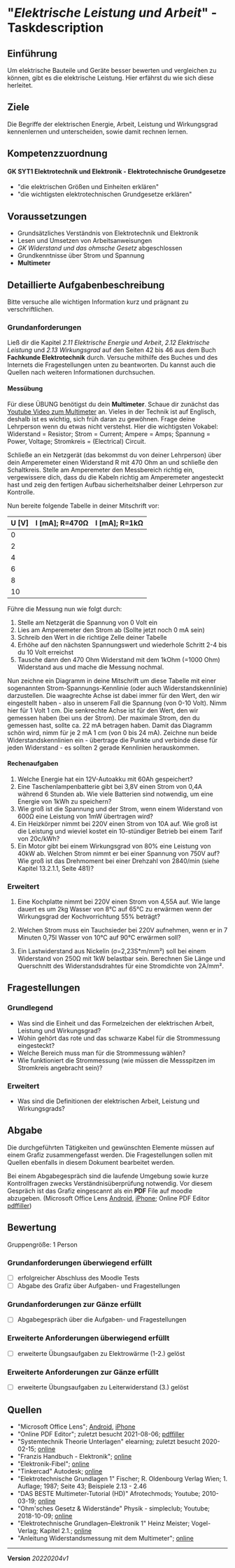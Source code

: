 # "*Elektrische Leistung und Arbeit*" - Taskdescription

## Einführung
Um elektrische Bauteile und Geräte besser bewerten und vergleichen zu können, gibt es die elektrische Leistung. Hier erfährst du wie sich diese herleitet.

## Ziele
Die Begriffe der elektrischen Energie, Arbeit, Leistung und Wirkungsgrad kennenlernen und unterscheiden, sowie damit rechnen lernen.

## Kompetenzzuordnung

#### GK SYT1  Elektrotechnik und Elektronik - Elektrotechnische Grundgesetze

* "die elektrischen Größen und Einheiten erklären"
* "die wichtigsten elektrotechnischen Grundgesetze erklären"

## Voraussetzungen

* Grundsätzliches Verständnis von Elektrotechnik und Elektronik
* Lesen und Umsetzen von Arbeitsanweisungen
* *GK Widerstand und das ohmsche Gesetz* abgeschlossen
* Grundkenntnisse über Strom und Spannung
* **Multimeter**

## Detaillierte Aufgabenbeschreibung
Bitte versuche alle wichtigen Information kurz und prägnant zu verschriftlichen.

### Grundanforderungen

Ließ dir die Kapitel *2.11 Elektrische Energie und Arbeit*, *2.12 Elektrische Leistung* und *2.13 Wirkungsgrad* auf den Seiten 42 bis 46 aus dem Buch **Fachkunde Elektrotechnik** durch. Versuche mithilfe des Buches und des Internets die Fragestellungen unten zu beantworten. Du kannst auch die Quellen nach weiteren Informationen durchsuchen.

#### Messübung

Für diese ÜBUNG benötigst du dein **Multimeter**. Schaue dir zunächst das [Youtube Video zum Multimeter](https://www.youtube.com/watch?v=bF3OyQ3HwfU&ab_channel=Afrotechmods) an. Vieles in der Technik ist auf Englisch, deshalb ist es wichtig, sich früh daran zu gewöhnen. Frage deine Lehrperson wenn du etwas nicht verstehst. Hier die wichtigsten Vokabel: Widerstand = Resistor; Strom = Current; Ampere = Amps; Spannung = Power, Voltage; Stromkreis = (Electrical) Circuit.

Schließe an ein Netzgerät (das bekommst du von deiner Lehrperson) über dein Amperemeter einen Widerstand R mit 470 Ohm an und schließe den Schaltkreis. Stelle am Amperemeter den Messbereich richtig ein, vergewissere dich, dass du die Kabeln richtig am Amperemeter angesteckt hast und zeig den fertigen Aufbau sicherheitshalber deiner Lehrperson zur Kontrolle.

Nun bereite folgende Tabelle in deiner Mitschrift vor:

| U [V] | I [mA]; R=470Ω | I [mA]; R=1kΩ |
| ----- | :------------- | ------------- |
| 0     |                |               |
| 2     |                |               |
| 4     |                |               |
| 6     |                |               |
| 8     |                |               |
| 10    |                |               |

 Führe die Messung nun wie folgt durch:

1. Stelle am Netzgerät die Spannung von 0 Volt ein
2. Lies am Amperemeter den Strom ab (Sollte jetzt noch 0 mA sein)
3. Schreib den Wert in die richtige Zelle deiner Tabelle 
4. Erhöhe auf den nächsten Spannungswert und wiederhole Schritt 2-4 bis du 10 Volt erreichst 
5. Tausche dann den 470 Ohm Widerstand mit dem 1kOhm (=1000 Ohm) Widerstand aus und mache die Messung nochmal. 

Nun zeichne ein Diagramm in deine Mitschrift um diese Tabelle mit einer sogenannten Strom-Spannungs-Kennlinie (oder auch Widerstandskennlinie) darzustellen. Die waagrechte Achse ist dabei immer für den Wert, den wir eingestellt haben - also in unserem Fall die Spannung (von 0-10 Volt). Nimm hier für 1 Volt 1 cm. Die senkrechte Achse ist für den Wert, den wir gemessen haben (bei uns der Strom). Der maximale Strom, den du gemessen hast, sollte ca. 22 mA betragen haben. Damit das Diagramm schön wird, nimm für je 2 mA 1 cm (von 0 bis 24 mA). Zeichne nun beide Widerstandskennlinien ein - übertrage die Punkte und verbinde diese für jeden Widerstand - es sollten 2 gerade Kennlinien herauskommen.

#### Rechenaufgaben

1. <Elektrische Arbeit>Welche Energie hat ein 12V-Autoakku mit 60Ah gespeichert?
2. <Elektrische Arbeit>Eine Taschenlampenbatterie gibt bei 3,8V einen Strom von 0,4A während 6 Stunden ab. Wie viele Batterien sind notwendig, um eine Energie  von 1kWh zu speichern?
5. <Elektrische Leistung>Wie groß ist die Spannung und der Strom, wenn einem Widerstand von 600Ω eine Leistung von 1mW übertragen wird?
6. <Elektrische Leistung>Ein Heizkörper nimmt bei 220V einen Strom von 10A auf. Wie groß ist die Leistung und wieviel kostet ein 10-stündiger Betrieb bei einem Tarif von 20c/kWh?
7. <Wirkungsgrad>Ein Motor gibt bei einem Wirkungsgrad von 80% eine Leistung von 40kW ab. Welchen Strom nimmt er bei einer Spannung von 750V auf? Wie groß ist das Drehmoment bei einer Drehzahl von 2840/min (siehe Kapitel 13.2.1.1, Seite 481)?

### Erweitert

1. <Elektrowaerme>Eine Kochplatte nimmt bei 220V einen Strom von 4,55A auf. Wie lange dauert es um 2kg Wasser von 8°C auf 65°C zu erwärmen wenn der Wirkungsgrad der Kochvorrichtung 55% beträgt?

2. <Elektrowaerme>Welchen Strom muss ein Tauchsieder bei 220V aufnehmen, wenn er in 7 Minuten 0,75l Wasser von 10°C auf 90°C erwärmen soll?

3. <Leiterwiderstand>Ein Lastwiderstand aus Nickelin (σ=2,23S*m/mm²) soll bei einem Widerstand von 250Ω  mit 1kW belastbar sein. Berechnen Sie Länge und Querschnitt des Widerstandsdrahtes für eine Stromdichte von 2A/mm².


## Fragestellungen

### Grundlegend

* Was sind die Einheit und das Formelzeichen der elektrischen Arbeit, Leistung und Wirkungsgrad?
* Wohin gehört das rote und das schwarze Kabel für die Strommessung eingesteckt?
* Welche Bereich muss man für die Strommessung wählen?
* Wie funktioniert die Strommessung (wie müssen die Messspitzen im Stromkreis angebracht sein)?

### Erweitert

* Was sind die Definitionen der elektrischen Arbeit, Leistung und Wirkungsgrads?

## Abgabe
Die durchgeführten Tätigkeiten und gewünschten Elemente müssen auf einem Grafiz zusammengefasst werden. Die Fragestellungen sollen mit Quellen ebenfalls in diesem Dokument bearbeitet werden.

Bei einem Abgabegespräch sind die laufende Umgebung sowie kurze Kontrollfragen zwecks Verständnisüberprüfung notwendig. Vor diesem Gespräch ist das Grafiz eingescannt als ein **PDF** File auf moodle abzugeben. (Microsoft Office Lens [Android](https://play.google.com/store/apps/details?id=com.microsoft.office.officelens&hl=de_AT&gl=US), [iPhone](https://apps.apple.com/at/app/microsoft-office-lens-pdf-scan/id975925059); Online PDF Editor [pdffiller](https://www.pdffiller.com/de/))

## Bewertung
Gruppengröße: 1 Person
### Grundanforderungen **überwiegend erfüllt**

- [ ] erfolgreicher Abschluss des Moodle Tests
- [ ] Abgabe des Grafiz über Aufgaben- und Fragestellungen 

### Grundanforderungen **zur Gänze erfüllt**

- [ ] Abgabegespräch über die Aufgaben- und Fragestellungen

### Erweiterte Anforderungen **überwiegend erfüllt**

- [ ] erweiterte Übungsaufgaben zu Elektrowärme (1-2.) gelöst

### Erweiterte Anforderungen **zur Gänze erfüllt**

- [ ] erweiterte Übungsaufgaben zu Leiterwiderstand (3.) gelöst

## Quellen
* "Microsoft Office Lens";  [Android](https://play.google.com/store/apps/details?id=com.microsoft.office.officelens&hl=de_AT&gl=US), [iPhone](https://apps.apple.com/at/app/microsoft-office-lens-pdf-scan/id975925059)
* "Online PDF Editor"; zuletzt besucht 2021-08-06; [pdffiller](https://www.pdffiller.com/de/)
* "Systemtechnik Theorie Unterlagen" elearning; zuletzt besucht 2020-02-15; [online](https://elearning.tgm.ac.at/course/view.php?id=199#section-2)
* "Franzis Handbuch - Elektronik"; [online](https://elearning.tgm.ac.at/mod/resource/view.php?id=3513)
* "Elektronik-Fibel"; [online](https://elearning.tgm.ac.at/mod/resource/view.php?id=3512)
* "Tinkercad" Autodesk; [online](https://www.tinkercad.com/learn/circuits/lessons)
* "Elektrotechnische Grundlagen 1" Fischer; R. Oldenbourg Verlag Wien; 1. Auflage; 1987; Seite 43; Beispiele 2.13 - 2.46
* "DAS BESTE Multimeter-Tutorial (HD)" Afrotechmods; Youtube; 2010-03-19; [online](https://www.youtube.com/watch?v=bF3OyQ3HwfU&ab_channel=Afrotechmods)
* "Ohm'sches Gesetz & Widerstände" Physik - simpleclub; Youtube; 2018-10-09; [online](https://www.youtube.com/watch?v=xklPZ1tzNTc&ab_channel=Physik-simpleclub)
* "Elektrotechnische Grundlagen–Elektronik 1" Heinz Meister; Vogel-Verlag; Kapitel 2.1.; [online](https://elearning.tgm.ac.at/pluginfile.php/11011/mod_folder/content/0/Elektrotechnische%20Grundlagen%20Elektronik%201%20-%20Heinz%20Meister%20-%20Kapitel%202_1.pdf)
* "Anleitung Widerstandsmessung mit dem Multimeter"; [online](https://elearning.tgm.ac.at/pluginfile.php/11011/mod_folder/content/0/M1-04%20-%20Anleitung%20Widerstandsmessung%20mit%20dem%20Multimeter.pdf)

---
**Version** *20220204v1*